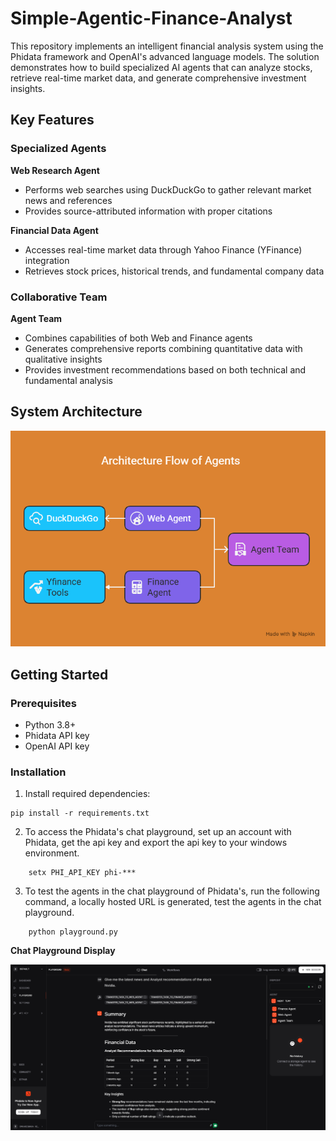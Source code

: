 # Simple-Agentic-Finance-Analyst

This repository implements an intelligent financial analysis system using the Phidata framework and OpenAI's advanced language models. The solution demonstrates how to build specialized AI agents that can analyze stocks, retrieve real-time market data, and generate comprehensive investment insights.

## Key Features

### Specialized Agents

**Web Research Agent**
- Performs web searches using DuckDuckGo to gather relevant market news and references
- Provides source-attributed information with proper citations

**Financial Data Agent**
- Accesses real-time market data through Yahoo Finance (YFinance) integration
- Retrieves stock prices, historical trends, and fundamental company data

### Collaborative Team

**Agent Team**
- Combines capabilities of both Web and Finance agents
- Generates comprehensive reports combining quantitative data with qualitative insights
- Provides investment recommendations based on both technical and fundamental analysis

## System Architecture

![img.png](imgs/architecture_flow.png)

## Getting Started

### Prerequisites

- Python 3.8+
- Phidata API key
- OpenAI API key

### Installation

1. Install required dependencies:

```commandline
pip install -r requirements.txt
```

2. To access the Phidata's chat playground, set up an account with Phidata, get the api key and export the api key to your windows environment.

```commandline
    setx PHI_API_KEY phi-***
```

3. To test the agents in the chat playground of  Phidata's, run the following command, a locally hosted URL is generated, test the agents in the chat playground.

```commandline
    python playground.py
```

**Chat Playground Display**

![img.png](imgs/playground.png)
